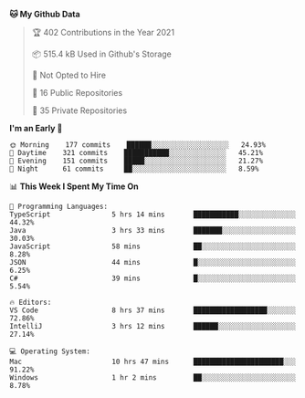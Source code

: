 <!--START_SECTION:waka-->
**🐱 My Github Data** 

> 🏆 402 Contributions in the Year 2021
 > 
> 📦 515.4 kB Used in Github's Storage 
 > 
> 🚫 Not Opted to Hire
 > 
> 📜 16 Public Repositories 
 > 
> 🔑 35 Private Repositories  
 > 
**I'm an Early 🐤** 

```text
🌞 Morning    177 commits    ██████░░░░░░░░░░░░░░░░░░░   24.93% 
🌆 Daytime    321 commits    ███████████░░░░░░░░░░░░░░   45.21% 
🌃 Evening    151 commits    █████░░░░░░░░░░░░░░░░░░░░   21.27% 
🌙 Night      61 commits     ██░░░░░░░░░░░░░░░░░░░░░░░   8.59%

```


📊 **This Week I Spent My Time On** 

```text
💬 Programming Languages: 
TypeScript               5 hrs 14 mins       ███████████░░░░░░░░░░░░░░   44.32% 
Java                     3 hrs 33 mins       ███████░░░░░░░░░░░░░░░░░░   30.03% 
JavaScript               58 mins             ██░░░░░░░░░░░░░░░░░░░░░░░   8.28% 
JSON                     44 mins             █░░░░░░░░░░░░░░░░░░░░░░░░   6.25% 
C#                       39 mins             █░░░░░░░░░░░░░░░░░░░░░░░░   5.54%

🔥 Editors: 
VS Code                  8 hrs 37 mins       ██████████████████░░░░░░░   72.86% 
IntelliJ                 3 hrs 12 mins       ██████░░░░░░░░░░░░░░░░░░░   27.14%

💻 Operating System: 
Mac                      10 hrs 47 mins      ██████████████████████░░░   91.22% 
Windows                  1 hr 2 mins         ██░░░░░░░░░░░░░░░░░░░░░░░   8.78%

```


<!--END_SECTION:waka-->

